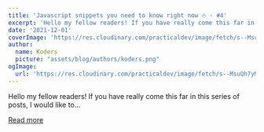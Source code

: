 ```yaml
---
title: 'Javascript snippets you need to know right now 🔥 - #4'
excerpt: 'Hello my fellow readers! If you have really come this far in this series of posts, I would like to...'
date: '2021-12-01'
coverImage: 'https://res.cloudinary.com/practicaldev/image/fetch/s--MsuQh7yM--/c_imagga_scale,f_auto,fl_progressive,h_420,q_auto,w_1000/https://dev-to-uploads.s3.amazonaws.com/uploads/articles/iqbftmrjxd19wcfk7kc9.png'
author:
  name: Koders
  picture: "assets/blog/authors/koders.png"
ogImage:
  url: 'https://res.cloudinary.com/practicaldev/image/fetch/s--MsuQh7yM--/c_imagga_scale,f_auto,fl_progressive,h_420,q_auto,w_1000/https://dev-to-uploads.s3.amazonaws.com/uploads/articles/iqbftmrjxd19wcfk7kc9.png'
---
```


Hello my fellow readers! If you have really come this far in this series of posts, I would like to...

[Read more](https://dev.to/abhirajb/javascript-snippets-you-need-to-know-right-now-4-3a2l)

